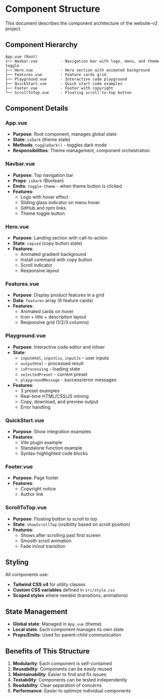 # Component Structure

This document describes the component architecture of the website-v2 project.

## Component Hierarchy

```
App.vue (Root)
├── Navbar.vue          - Navigation bar with logo, menu, and theme toggle
├── Hero.vue            - Hero section with animated background
├── Features.vue        - Feature cards grid
├── Playground.vue      - Interactive code playground
├── QuickStart.vue      - Quick start code examples
├── Footer.vue          - Footer with copyright
└── ScrollToTop.vue     - Floating scroll-to-top button
```

## Component Details

### App.vue
- **Purpose**: Root component, manages global state
- **State**: `isDark` (theme state)
- **Methods**: `toggleDark()` - toggles dark mode
- **Responsibilities**: Theme management, component orchestration

### Navbar.vue
- **Purpose**: Top navigation bar
- **Props**: `isDark` (Boolean)
- **Emits**: `toggle-theme` - when theme button is clicked
- **Features**:
  - Logo with hover effect
  - Sliding glass indicator on menu hover
  - GitHub and npm links
  - Theme toggle button

### Hero.vue
- **Purpose**: Landing section with call-to-action
- **State**: `copied` (copy button state)
- **Features**:
  - Animated gradient background
  - Install command with copy button
  - Scroll indicator
  - Responsive layout

### Features.vue
- **Purpose**: Display product features in a grid
- **Data**: `features` array (6 feature cards)
- **Features**:
  - Animated cards on hover
  - Icon + title + description layout
  - Responsive grid (1/2/3 columns)

### Playground.vue
- **Purpose**: Interactive code editor and inliner
- **State**:
  - `inputHtml`, `inputCss`, `inputJs` - user inputs
  - `outputHtml` - processed result
  - `isProcessing` - loading state
  - `selectedPreset` - current preset
  - `playgroundMessage` - success/error messages
- **Features**:
  - 3 preset examples
  - Real-time HTML/CSS/JS inlining
  - Copy, download, and preview output
  - Error handling

### QuickStart.vue
- **Purpose**: Show integration examples
- **Features**:
  - Vite plugin example
  - Standalone function example
  - Syntax-highlighted code blocks

### Footer.vue
- **Purpose**: Page footer
- **Features**:
  - Copyright notice
  - Author link

### ScrollToTop.vue
- **Purpose**: Floating button to scroll to top
- **State**: `showScrollTop` (visibility based on scroll position)
- **Features**:
  - Shows after scrolling past first screen
  - Smooth scroll animation
  - Fade in/out transition

## Styling

All components use:
- **Tailwind CSS v4** for utility classes
- **Custom CSS variables** defined in `src/style.css`
- **Scoped styles** where needed (transitions, animations)

## State Management

- **Global state**: Managed in `App.vue` (theme)
- **Local state**: Each component manages its own state
- **Props/Emits**: Used for parent-child communication

## Benefits of This Structure

1. **Modularity**: Each component is self-contained
2. **Reusability**: Components can be easily reused
3. **Maintainability**: Easier to find and fix issues
4. **Testability**: Components can be tested independently
5. **Readability**: Clear separation of concerns
6. **Performance**: Easier to optimize individual components

